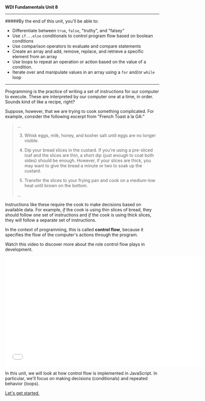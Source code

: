 **WDI Fundamentals Unit 8**

---

#####By the end of this unit, you'll be able to:
- Differentiate between `true`, `false`, "truthy", and "falsey" 
- Use `if...else` conditionals to control program flow based on boolean conditions 
- Use comparison operators to evaluate and compare statements
- Create an array and add, remove, replace, and retrieve a specific element from an array
- Use loops to repeat an operation or action based on the value of a condition.
- Iterate over and manipulate values in an array using a `for` and/or `while` loop 

---

Programming is the practice of writing a set of instructions for our computer to execute. These are interpreted by our computer one at a time, in order. Sounds kind of like a recipe, right?

Suppose, however, that we are trying to cook something complicated. For example, consider the following excerpt from "French Toast à la GA:"
> ...
>
> 3) Whisk eggs, milk, honey, and kosher salt until eggs are no longer visible.
>
> 4) Dip your bread slices in the custard. If you're using a pre-sliced loaf and the slices are thin, a short dip (just enough to coat both sides) should be enough. However, if your slices are thick, you may want to give the bread a minute or two to soak up the custard.
>
> 5) Transfer the slices to your frying pan and cook on a medium-low heat until brown on the bottom.
>
> ...

Instructions like these require the cook to make decisions based on available data. For example, _if_ the cook is using thin slices of bread, they should follow one set of instructions and _if_ the cook is using thick slices, they will follow a separate set of instructions. 

In the context of programming, this is called **control flow**, because it specifies the flow of the computer's actions through the program.

Watch this video to discover more about the role control flow plays in development.

<iframe src="//fast.wistia.net/embed/iframe/zhahjd0c7t?seo=false" title="Wistia video player" allowtransparency="true" frameborder="0" scrolling="no" class="wistia_embed" name="wistia_embed" allowfullscreen mozallowfullscreen webkitallowfullscreen oallowfullscreen msallowfullscreen width="640" height="360"></iframe>
<script src="//fast.wistia.net/assets/external/E-v1.js" async></script>



In this unit, we will look at how control flow is implemented in JavaScript. In particular, we'll focus on making decisions (conditionals) and repeated behavior (loops).

[Let's get started.](logical-operators-booleans.md)
